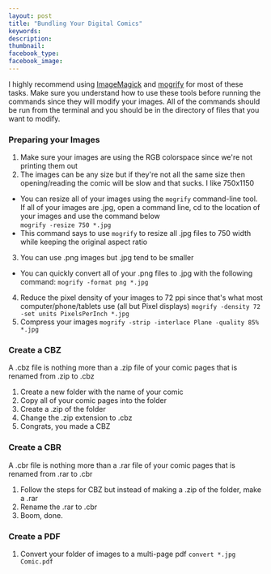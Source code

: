 ```yaml
---
layout: post
title: "Bundling Your Digital Comics"
keywords:
description:
thumbnail:
facebook_type:
facebook_image:
---
```


I highly recommend using [ImageMagick](http://www.imagemagick.org/) and [mogrify](http://www.imagemagick.org/script/mogrify.php) for most of these tasks. Make sure you understand how to use these tools before running the commands since they will modify your images. All of the commands should be run from the terminal and you should be in the directory of files that you want to modify.

### Preparing your Images
1. Make sure your images are using the RGB colorspace since we're not printing them out
2. The images can be any size but if they're not all the same size then opening/reading the comic will be slow and that sucks. I like 750x1150
  * You can resize all of your images using the `mogrify` command-line tool. If all of your images are .jpg, open a command line, cd to the location of your images and use the command below  
  `mogrify -resize 750 *.jpg`
  * This command says to use `mogrify` to resize all .jpg files to 750 width while keeping the original aspect ratio
3. You can use .png images but .jpg tend to be smaller
  * You can quickly convert all of your .png files to .jpg with the following command:
  `mogrify -format png *.jpg`
4. Reduce the pixel density of your images to 72 ppi since that's what most computer/phone/tablets use (all but Pixel displays)
  `mogrify -density 72 -set units PixelsPerInch *.jpg`
5. Compress your images
  `mogrify -strip -interlace Plane -quality 85% *.jpg`

### Create a CBZ
A .cbz file is nothing more than a .zip file of your comic pages that is renamed from .zip to .cbz

1. Create a new folder with the name of your comic
2. Copy all of your comic pages into the folder
3. Create a .zip of the folder
4. Change the .zip extension to .cbz
5. Congrats, you made a CBZ

### Create a CBR
A .cbr file is nothing more than a .rar file of your comic pages that is renamed from .rar to .cbr

1. Follow the steps for CBZ but instead of making a .zip of the folder, make a .rar
2. Rename the .rar to .cbr
3. Boom, done.

### Create a PDF
1. Convert your folder of images to a multi-page pdf
`convert *.jpg Comic.pdf`

